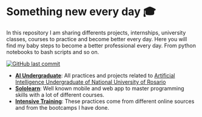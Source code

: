 # Something new every day 🎓
In this repository I am sharing differents projects, internships, university classes, courses to practice and become better every day. Here you will find my baby steps to become a better professional every day. From python notebooks to bash scripts and so on.  

<p align="left">
    <a href="https://github.com/agusle/something_new_everyday/commits/main">
    <img src="https://img.shields.io/github/last-commit/agusle/credit-risk-analysis-using-deep-learning?logo=Github"
         alt="GitHub last commit">
</p>

- [**AI Undergraduate**](https://github.com/agusle/something_new_everyday/tree/master/ai_undergraduate): All practices and projects related to [Artificial Intelligence Undergraduate of National University of Rosario](https://web.fceia.unr.edu.ar/es/carreras/carreras-de-pregrado/2165-tecnicatura-universitaria-en-inteligencia-artificial.html)
- [**Sololearn**](https://github.com/agusle/something_new_everyday/tree/master/sololearn): Well known mobile and web app to master programming skills with a lot of different courses.
- [**Intensive Training**](https://github.com/agusle/something_new_everyday/tree/master/intensive_training): These practices come from different online sources and from the bootcamps I have done.
